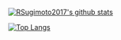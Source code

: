 [![RSugimoto2017's github stats](https://github-readme-stats.vercel.app/api?username=RSugimoto2017&count_private=true&hide=contribs,prs)](https://github.com/RSugimoto/github-readme-stats)

[![Top Langs](https://github-readme-stats.vercel.app/api/top-langs/?username=RSugimoto2017&layout=compact&langs_count=8&hide=html,css)](https://github.com/RSugimoto/github-readme-stats)

<!--
**RSugimoto2017/RSugimoto2017** is a ✨ _special_ ✨ repository because its `README.md` (this file) appears on your GitHub profile.

Here are some ideas to get you started:

- 🔭 I’m currently working on ...
- 🌱 I’m currently learning ...
- 👯 I’m looking to collaborate on ...
- 🤔 I’m looking for help with ...
- 💬 Ask me about ...
- 📫 How to reach me: ...
- 😄 Pronouns: ...
- ⚡ Fun fact: ...
-->
